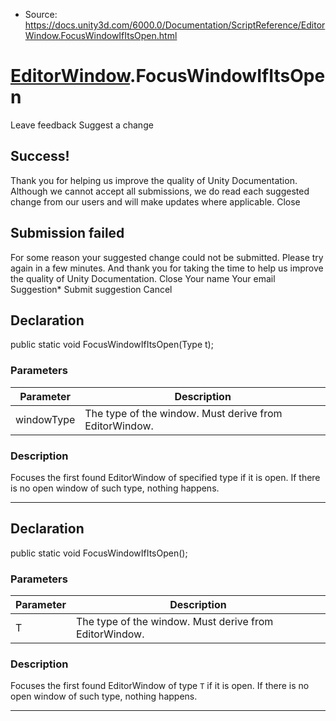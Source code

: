 * Source: https://docs.unity3d.com/6000.0/Documentation/ScriptReference/EditorWindow.FocusWindowIfItsOpen.html

#  [EditorWindow](https://docs.unity3d.com/6000.0/Documentation/ScriptReference/EditorWindow.html).FocusWindowIfItsOpen
Leave feedback
Suggest a change
## Success!
Thank you for helping us improve the quality of Unity Documentation. Although we cannot accept all submissions, we do read each suggested change from our users and will make updates where applicable.
Close
## Submission failed
For some reason your suggested change could not be submitted. Please <a>try again</a> in a few minutes. And thank you for taking the time to help us improve the quality of Unity Documentation.
Close
Your name Your email Suggestion* Submit suggestion
Cancel
## Declaration
public static void FocusWindowIfItsOpen(Type t); 
### Parameters
Parameter | Description  
---|---  
windowType | The type of the window. Must derive from EditorWindow.  
### Description
Focuses the first found EditorWindow of specified type if it is open.
If there is no open window of such type, nothing happens.
* * *
## Declaration
public static void FocusWindowIfItsOpen(); 
### Parameters
Parameter | Description  
---|---  
T | The type of the window. Must derive from EditorWindow.  
### Description
Focuses the first found EditorWindow of type `T` if it is open.
If there is no open window of such type, nothing happens.
* * *

